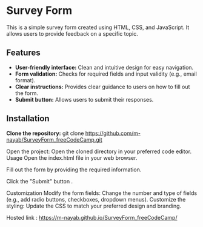 # Survey Form

This is a simple survey form created using HTML, CSS, and JavaScript. It allows users to provide feedback on a specific topic.

## Features

* **User-friendly interface:** Clean and intuitive design for easy navigation.
* **Form validation:** Checks for required fields and input validity (e.g., email format).
* **Clear instructions:** Provides clear guidance to users on how to fill out the form.
* **Submit button:** Allows users to submit their responses.

## Installation

 **Clone the repository:**
   git clone https://github.com/m-nayab/SurveyForm_freeCodeCamp.git

Open the project:
Open the cloned directory in your preferred code editor.
Usage
Open the index.html file in your web browser.

Fill out the form by providing the required information.

Click the "Submit" button .

Customization
Modify the form fields: Change the number and type of fields (e.g., add radio buttons, checkboxes, dropdown menus).
Customize the styling: Update the CSS to match your preferred design and branding.

Hosted link : https://m-nayab.github.io/SurveyForm_freeCodeCamp/
